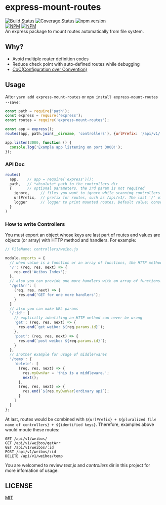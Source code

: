 # express-mount-routes
[![Build Status](https://travis-ci.org/Maples7/express-mount-routes.svg?branch=master)](https://travis-ci.org/Maples7/express-mount-routes)
[![Coverage Status](https://coveralls.io/repos/github/Maples7/express-mount-routes/badge.svg?branch=master)](https://coveralls.io/github/Maples7/express-mount-routes?branch=master)
[![npm version](https://badge.fury.io/js/express-mount-routes.svg)](https://badge.fury.io/js/express-mount-routes)           
[![NPM](https://nodei.co/npm/express-mount-routes.png?downloads=true&downloadRank=true&stars=true)](https://nodei.co/npm/express-mount-routes/)
[![NPM](https://nodei.co/npm-dl/express-mount-routes.png?months=6&height=3)](https://nodei.co/npm/express-mount-routes/)              
An express package to mount routes automatically from file system.

## Why?
- Avoid multiple router definition codes
- Reduce check point with auto-defined routes while debugging
- [CoC(Configuration over Convention)](https://en.wikipedia.org/wiki/Convention_over_configuration)

## Usage    
After `yarn add express-mount-routes` or `npm install express-mount-routes --save`:
```js
const path = require('path');
const express = require('express');
const routes = require('express-mount-routes');

const app = express();
routes(app, path.join(__dirname, 'controllers'), {urlPrefix: '/api/v1/'});

app.listen(3000, function () {
  console.log('Example app listening on port 3000!');
});
```

### API Doc  
```js 
routes(
  app,    // app = require('express')();
  path,   // *absolute* path to the controllers dir
  {       // optional parameters, the 3rd param is not required
    ignore,     // files you want to ignore while scanning controllers dir such as index.js, see parameter options of module glob(https://github.com/isaacs/node-glob#options) for more infomation. Default value: ''
    urlPrefix,  // prefix for routes, such as /api/v1/. The last '/' of string is required. Default value: '/'
    logger      // logger to print mounted routes. Default value: console
  }
)
```

### How to write Controllers
You must export an object whose keys are last part of routes and values are objects (or array) with HTTP method and handlers. For example:
```js
// FileName: controllers/weibo.js

module.exports = {
  // when value is a function or an array of functions, the HTTP method would be default value GET
  '/': (req, res, next) => {
    res.end('Weibos Index');
  },
  // also you can provide one more handlers with an array of functions: these handlers except last one are called middlerwares in Express
  '/getArr': [
    (req, res, next) => {
      res.end('GET for one more handlers');
    }
  ]
  // also you can make URL params
  '/:id': {
    // explicitly identifing an HTTP method can never be wrong
    'get': (req, res, next) => {
      res.end(`get weibo: ${req.params.id}`);
    },
    'post': (req, res, next) => {
      res.end(`post weibo: ${req.params.id}`);
    }
  },
  // another example for usage of middlerwares
  '/temp': {
    'delete': [
      (req, res, next) => {
        res.myOwnVar = 'this is a middleware.';
        next();
      },
      (req, res, next) => {
        res.end(`${res.myOwnVar}ordinary api`);
      }
    ]
  }
};
```

At last, routes would be combined with `${urlPrefix} + ${pluralized file name of controllers} + ${identified keys}`. Therefore, examples above would moute these routes:
```
GET /api/v1/weibos/
GET /api/v1/weibos/getArr
GET /api/v1/weibos/:id
POST /api/v1/weibos/:id
DELETE /api/v1/weibos/temp
```

You are welcomed to review _test.js_ and _controllers_ dir in this project for more infomation of usage.

## LICENSE
[MIT](LICENSE)